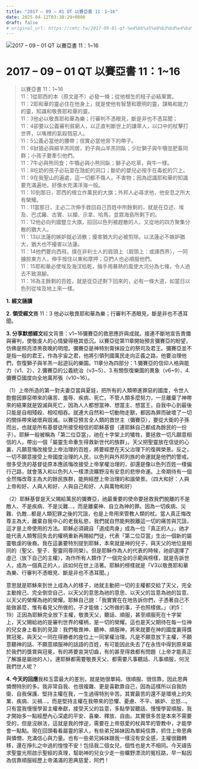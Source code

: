 ```yaml
---
title: "2017 – 09 – 01 QT 以賽亞書 11：1~16"
date: 2025-04-12T03:38:29+0800
draft: false
# original_url: https://cmtc.tw/2017-09-01-qt-%e4%bb%a5%e8%b3%bd%e4%ba%9e%e6%9b%b8-11%ef%bc%9a116
---
```


![2017 – 09 – 01 QT 以賽亞書 11：1\~16](/images/qt.jpg   "2017 – 09 – 01 QT 以賽亞書 11：1\~16")

# 2017 – 09 – 01 QT 以賽亞書 11：1\~16

> 以賽亞書 11：1\~16  
> 11：1從耶西的本（原文是𣎴）必發一條；從他根生的枝子必結果實。  
> 11：2耶和華的靈必住在他身上，就是使他有智慧和聰明的靈，謀略和能力的靈，知識和敬畏耶和華的靈。  
> 11：3他必以敬畏耶和華為樂；行審判不憑眼見，斷是非也不憑耳聞；  
> 11：4卻要以公義審判貧窮人，以正直判斷世上的謙卑人，以口中的杖擊打世界，以嘴裡的氣殺戮惡人。  
> 11：5公義必當他的腰帶；信實必當他脅下的帶子。  
> 11：6豺狼必與綿羊羔同居，豹子與山羊羔同臥；少壯獅子與牛犢並肥畜同群；小孩子要牽引他們。  
> 11：7牛必與熊同食；牛犢必與小熊同臥；獅子必吃草，與牛一樣。  
> 11：8吃奶的孩子必玩耍在虺蛇的洞口；斷奶的嬰兒必按手在毒蛇的穴上。  
> 11：9在我聖山的遍處，這一切都不傷人，不害物；因為認識耶和華的知識要充滿遍地，好像水充滿洋海一般。  
> 11：10到那日，耶西的根立作萬民的大旗；外邦人必尋求他，他安息之所大有榮耀。  
> 11：11當那日，主必二次伸手救回自己百姓中所餘剩的，就是在亞述、埃及、巴忒羅、古實、以攔、示拿、哈馬，並眾海島所剩下的。  
> 11：12他必向列國豎立大旗，招回以色列被趕散的人，又從地的四方聚集分散的猶大人。  
> 11：13以法蓮的嫉妒就必消散；擾害猶大的必被剪除。以法蓮必不嫉妒猶大，猶大也不擾害以法蓮。  
> 11：14他們要向西飛，撲在非利士人的肩頭上（肩頭上：或譯西界），一同擄掠東方人，伸手按住以東和摩押；亞捫人也必順服他們。  
> 11：15耶和華必使埃及海汊枯乾，掄手用暴熱的風使大河分為七條，令人過去不致濕腳。  
> 11：16為主餘剩的百姓，就是從亞述剩下回來的，必有一條大道，如當日以色列從埃及地上來一樣。

**1.** **經文誦讀**

**2.** **領受經文**賽 11：3 他必以敬畏耶和華為樂；行審判不憑眼見，斷是非也不憑耳聞。

**3. 分享默想經文**經文背景：v1\~16彌賽亞的救恩應許與成就。接連不斷地宣告責備與審判，使敬虔人的心情變得極其低沉。以賽亞從第11章開始預言彌賽亞的盼望，仿佛是照亮漆黑夜晚的明燈。彌賽亞是神特別膏抹設立的祭司及君王。彌賽亞並不是指一般的君王，作為宇宙之君，他將引領列國萬民走向正義之路，他要治理他們，恢復獅子與羊羔一起遊玩的樂園。11章分為四部分：1.彌賽亞的信仰人格與能力（v1、2）、2.彌賽亞的公義統治（v3\~5）、3.有關恢復樂園的異象（v6\~9）、4.彌賽亞國度向全地萬邦張（v10\~16）。

（1）上帝所造的第一對夫妻亞當與夏娃，把所有的人類帶進罪惡的國度，令世人飽嘗因罪惡帶來的痛苦、羞辱、疾病、死亡。不管人類多麼努力，一旦離棄了神帶來的結果就是毀滅與死亡，因為人人都想當神、想當主、想當王，自我中心到最後只能是自相殘殺、相咬相吞。就連大自然和一切動物走獸，都因為罪而破壞了一切的關係帶來破壞與毀滅。以賽亞預言全人類的救世主（彌賽亞），要從大衛的子孫而出，也就是所有基督徒所接受相信的耶穌基督（連耶穌自己都成為餘民的一份子）。耶穌一般被稱為「第二位亞當」，祂在十字架上的犧牲，要拯救一切凡願意相信的人，帶出一個「屬靈生命重生得救新世代的族群」。天父把聖靈放在信徒的心裏，凡願意悔改接受上帝治理的百姓，將要經歷在天父治理下的復興榮景。反之，一切不願意接受上帝國度治理的人民，以色列與外邦列族的命運就是他們的警戒。很多受洗的基督徒原本應該悔改接受上帝掌權治理的，卻還是像以色列百姓一樣偏行己路，就會落入和以色列人一樣漂流曠野沒有安息的悲慘命運。上帝期待有一個全然悔改尊主為大的餘民族群，能夠經歷上帝治理的和諧榮景。（四大和好：人與上帝和好、人與人和好、人與自己和好、人與萬物和好）

（2）耶穌基督是天父賜給萬民的彌賽亞，祂最重要的使命要拯救我們脫離的不是敵人、不是疾病、不是災難…，而是離棄神、自立為神的罪。因為一切疾病、災難、仇敵…都是人類犯罪之後的咒詛，也是上帝用來管教人類的杖。當人真正悔改尊主為大，離棄自我中心的老我私慾，我們就自然能夠脫離這一切的痛苦與咒詛，這才是上帝使用的方法。耶穌必須親自「道成肉身」成為一位「真正的人」，祂才能代表人類奪回失去的權柄重新再賜給門徒，代表「第二位亞當」生出一個新的屬靈敬虔的後裔。我在這裏要特別提到耶穌，本來就是神的兒子，與天父的地位是相同的（聖父、聖子、聖靈同尊同榮）。但是耶穌作為人的代表的時候，祂卻選擇了虛己（放下自己的主權），為作所有人類作了一個完全的示範與榜樣，就是告訴世人，成為一個真正的人，該如何在世上活著。耶穌的榜樣就是「V3以敬畏耶和華為樂、行審判不憑眼見、斷是非也不憑耳聞。」

意思就是耶穌來到世上成為人的樣子，祂就主動把一切的主權都交給了天父，完全主動捨己、完全倒空自己，以天父的意思為祂的意思、以天父的旨意為祂的旨意、以天父的榮耀為祂的榮耀。耶穌自己說：「我實實在在地告訴你們，子憑著自己不能做甚麼，惟有看見父所做的，子才能做；父所做的事，子也照樣做。」（約5：19）正因為耶穌完全放下主權，敬畏天父，聽話、順服，甚至順服死在十字架上，天父賜給祂的是審判世界的權柄，是一切的榮耀。這也是天父期待在每一位神的兒女身上看到的見證：我們敬畏神、聽神、順服神，將來就要在神的國度裏得獎賞冠冕，與天父一同在得勝者的座位上一同掌權治理。凡是不願意放下主權，不願意聽神的話、不願意順服神的話語的百姓，有可能因此失去了在永恆中得到原來屬於我們的獎賞與冠冕，有的將要哀哭切齒，有的甚至得救都有問題（上帝才能真正了解誰是屬祂的人）。連耶穌都需要敬畏天父、都需要凡事聽話、凡事順服，何況我們世人呢？

**4. 今天的回應**我和玉雲最大的差別，就是她很單純、很順服、很信靠，因此恩典憐憫特別的多。我非常自我、也很複雜、更是喜歡靠自己，因為這樣所以自我防衛、自我保護、堅持主權在我，一生過得特別辛苦。其實最苦的還不是環境上的失業、疾病、災禍…，而是堅持主權在我帶來的恐懼、憂慮、不平、嫉妒、忿怒…。只有當我慢慢學習主權奉獻，接受天父的旨意，多點學習聽話、慢慢學習順服，我才開始多一點經歷內心深處的平安、喜樂、釋放、自由。其實很多苦是本來不需要受的，但是沒辦法，這就是我的悖逆，需要在上帝慈愛的杖與竿的管教中，才能學會一點點。現在回頭看看屬靈的家人，有些弟兄姊妹因為單純信靠，抓住上帝恩典與憐憫，充滿信心與力量。也有一些弟兄姊妹跟我一樣沒有安全感，主權很難轉移，還在掙扎之中過的惶惶不安！包括我二個女兒，個性也是大不相同。今天禱告求聖靈光照啟示聖經的真理，幫助神的兒女少走一些曠野漂流的冤枉路，早一點因為信靠順服經歷上帝滿滿的恩典慈愛，阿們！